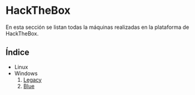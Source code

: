 # HackTheBox

En esta sección se listan todas la máquinas realizadas en la plataforma de HackTheBox.

## **Índice**
* Linux
* Windows
    1. [Legacy](./Legacy)
    1. [Blue](./Blue)







